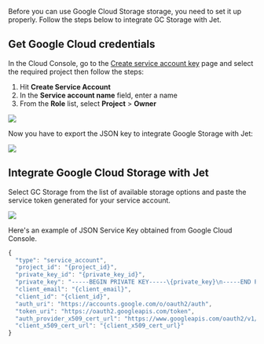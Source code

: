 [comment]: # ($page_title=Google Cloud Storage)

Before you can use Google Cloud Storage storage, you need to set it up properly. Follow the steps below to integrate GC Storage with Jet.

## Get Google Cloud credentials

In the Cloud Console, go to the [Create service account key](https://console.cloud.google.com/apis/credentials/serviceaccountkey) page and select the required project then follow the steps:

1. Hit **Create Service Account**
2. In the **Service account name** field, enter a name
3. From the **Role** list, select **Project** &gt; **Owner**

![](https://gblobscdn.gitbook.com/assets%2F-LQ08RFAKZvFADEiXKFy%2F-MW-EUvGyD_qbxmNlR9w%2F-MW-l3tcAoqa8oYXOBqG%2FGIF200.gif?alt=media&token=e8809e30-b33e-4bd4-91bc-5e1675f101ba)

Now you have to export the JSON key to integrate Google Storage with Jet:

![](https://gblobscdn.gitbook.com/assets%2F-LQ08RFAKZvFADEiXKFy%2F-MW-EUvGyD_qbxmNlR9w%2F-MW-rDY6WVdnKo-sTAmU%2FGIF201.gif?alt=media&token=1ee8a838-5dd9-4287-8117-5e92427584b0)

## Integrate Google Cloud Storage with Jet

Select GC Storage from the list of available storage options and paste the service token generated for your service account. 

![](https://gblobscdn.gitbook.com/assets%2F-LQ08RFAKZvFADEiXKFy%2F-MW-EUvGyD_qbxmNlR9w%2F-MW0DyLvYBRhW45k-qoD%2Fimage.png?alt=media&token=b94a2cf5-581e-4521-803c-df446e69f2ba)

Here's an example of JSON Service Key obtained from Google Cloud Console.

```javascript
{
  "type": "service_account",
  "project_id": "{project_id}",
  "private_key_id": "{private_key_id}",
  "private_key": "-----BEGIN PRIVATE KEY-----\{private_key}\n-----END PRIVATE KEY-----\n",
  "client_email": "{client_email}",
  "client_id": "{client_id}",
  "auth_uri": "https://accounts.google.com/o/oauth2/auth",
  "token_uri": "https://oauth2.googleapis.com/token",
  "auth_provider_x509_cert_url": "https://www.googleapis.com/oauth2/v1/certs",
  "client_x509_cert_url": "{client_x509_cert_url}"
}
```


